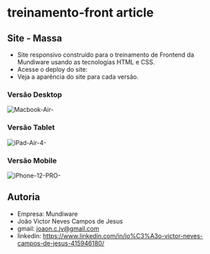# treinamento-front article
 
## Site - Massa

- Site responsivo construído para o treinamento de Frontend da Mundiware usando as tecnologias HTML e CSS.
- Acesse o deploy do site:
- Veja  a aparência do site para cada versão.

### Versão Desktop
![Macbook-Air-](https://github.com/joaonevescampos/treinamento-front-article/assets/126534395/a75345f8-876b-4646-97d1-8c94ed0866c6)

### Versão Tablet
![iPad-Air-4-](https://github.com/joaonevescampos/treinamento-front-article/assets/126534395/b74a7090-0251-4eb1-8689-ac63df3fe927)

### Versão Mobile
![iPhone-12-PRO-](https://github.com/joaonevescampos/treinamento-front-article/assets/126534395/af05157c-fc93-4221-9975-7a512b53cd17)

## Autoria
- Empresa: Mundiware
- João Victor Neves Campos de Jesus
- gmail: joaon.c.jv@gmail.com
- linkedin: https://www.linkedin.com/in/jo%C3%A3o-victor-neves-campos-de-jesus-415946180/
